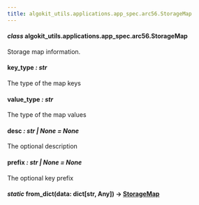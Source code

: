 ```yaml
---
title: algokit_utils.applications.app_spec.arc56.StorageMap
---
```

#### *class* algokit_utils.applications.app_spec.arc56.StorageMap

Storage map information.

#### key_type *: str*

The type of the map keys

#### value_type *: str*

The type of the map values

#### desc *: str | None* *= None*

The optional description

#### prefix *: str | None* *= None*

The optional key prefix

#### *static* from_dict(data: dict[str, Any]) → [StorageMap](#algokit_utils.applications.app_spec.arc56.StorageMap)